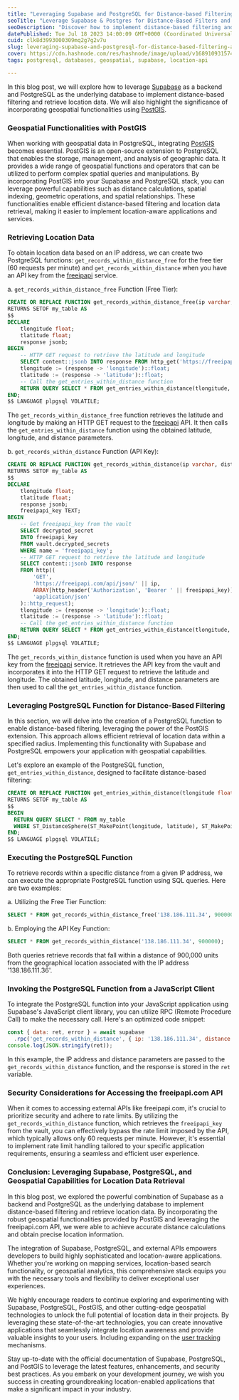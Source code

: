 ```yaml
---
title: "Leveraging Supabase and PostgreSQL for Distance-based Filtering and Location Data Retrieval"
seoTitle: "Leverage Supabase & Postgres for Distance-Based Filters and Location"
seoDescription: "Discover how to implement distance-based filtering and retrieve location data using Supabase and PostgreSQL. Unlock geospatial functionalities with PostGIS"
datePublished: Tue Jul 18 2023 14:00:09 GMT+0000 (Coordinated Universal Time)
cuid: clk8d3993000309mq2g7g2v7u
slug: leveraging-supabase-and-postgresql-for-distance-based-filtering-and-location-data-retrieval
cover: https://cdn.hashnode.com/res/hashnode/image/upload/v1689109315741/000a27ab-c114-4f52-ba66-45e888b4f3d5.png
tags: postgresql, databases, geospatial, supabase, location-api

---
```


In this blog post, we will explore how to leverage [Supabase](http://supabase.com/) as a backend and PostgreSQL as the underlying database to implement distance-based filtering and retrieve location data. We will also highlight the significance of incorporating geospatial functionalities using [PostGIS](https://postgis.net/).

### Geospatial Functionalities with PostGIS

When working with geospatial data in PostgreSQL, integrating [PostGIS](https://postgis.net/) becomes essential. PostGIS is an open-source extension to PostgreSQL that enables the storage, management, and analysis of geographic data. It provides a wide range of geospatial functions and operators that can be utilized to perform complex spatial queries and manipulations. By incorporating PostGIS into your Supabase and PostgreSQL stack, you can leverage powerful capabilities such as distance calculations, spatial indexing, geometric operations, and spatial relationships. These functionalities enable efficient distance-based filtering and location data retrieval, making it easier to implement location-aware applications and services.

### Retrieving Location Data

To obtain location data based on an IP address, we can create two PostgreSQL functions: `get_records_within_distance_free` for the free tier (60 requests per minute) and `get_records_within_distance` when you have an API key from the [freeipapi](https://freeipapi.com/) service.

a. `get_records_within_distance_free` Function (Free Tier):

```sql
CREATE OR REPLACE FUNCTION get_records_within_distance_free(ip varchar, distance numeric)
RETURNS SETOF my_table AS
$$
DECLARE
    tlongitude float;
    tlatitude float;
    response jsonb;
BEGIN
    -- HTTP GET request to retrieve the latitude and longitude
    SELECT content::jsonb INTO response FROM http_get('https://freeipapi.com/api/json/' || ip);
    tlongitude := (response -> 'longitude')::float;
    tlatitude := (response -> 'latitude')::float;
    -- Call the get_entries_within_distance function
    RETURN QUERY SELECT * FROM get_entries_within_distance(tlongitude, tlatitude, distance);
END;
$$ LANGUAGE plpgsql VOLATILE;
```

The `get_records_within_distance_free` function retrieves the latitude and longitude by making an HTTP GET request to the [freeipapi](https://freeipapi.com/) API. It then calls the `get_entries_within_distance` function using the obtained latitude, longitude, and distance parameters.

b. `get_records_within_distance` Function (API Key):

```sql
CREATE OR REPLACE FUNCTION get_records_within_distance(ip varchar, distance numeric)
RETURNS SETOF my_table AS
$$
DECLARE
    tlongitude float;
    tlatitude float;
    response jsonb;
    freeipapi_key TEXT;
BEGIN
    -- Get freeipapi_key from the vault
    SELECT decrypted_secret
    INTO freeipapi_key
    FROM vault.decrypted_secrets
    WHERE name = 'freeipapi_key';
    -- HTTP GET request to retrieve the latitude and longitude
    SELECT content::jsonb INTO response
    FROM http((
        'GET',
        'https://freeipapi.com/api/json/' || ip,
        ARRAY[http_header('Authorization', 'Bearer ' || freeipapi_key)],
        'application/json'
    )::http_request);
    tlongitude := (response -> 'longitude')::float;
    tlatitude := (response -> 'latitude')::float;
    -- Call the get_entries_within_distance function
    RETURN QUERY SELECT * FROM get_entries_within_distance(tlongitude, tlatitude, distance);
END;
$$ LANGUAGE plpgsql VOLATILE;
```

The `get_records_within_distance` function is used when you have an API key from the [freeipapi](https://freeipapi.com/) service. It retrieves the API key from the vault and incorporates it into the HTTP GET request to retrieve the latitude and longitude. The obtained latitude, longitude, and distance parameters are then used to call the `get_entries_within_distance` function.

### Leveraging PostgreSQL Function for Distance-Based Filtering

In this section, we will delve into the creation of a PostgreSQL function to enable distance-based filtering, leveraging the power of the PostGIS extension. This approach allows efficient retrieval of location data within a specified radius. Implementing this functionality with Supabase and PostgreSQL empowers your application with geospatial capabilities.

Let's explore an example of the PostgreSQL function, `get_entries_within_distance`, designed to facilitate distance-based filtering:

```sql
CREATE OR REPLACE FUNCTION get_entries_within_distance(tlongitude float, tlatitude float, distance numeric)
RETURNS SETOF my_table AS
$$
BEGIN
  RETURN QUERY SELECT * FROM my_table 
  WHERE ST_DistanceSphere(ST_MakePoint(longitude, latitude), ST_MakePoint(tlongitude, tlatitude)) < distance::float;
END;
$$ LANGUAGE plpgsql VOLATILE;
```

### Executing the PostgreSQL Function

To retrieve records within a specific distance from a given IP address, we can execute the appropriate PostgreSQL function using SQL queries. Here are two examples:

a. Utilizing the Free Tier Function:

```sql
SELECT * FROM get_records_within_distance_free('138.186.111.34', 900000);
```

b. Employing the API Key Function:

```sql
SELECT * FROM get_records_within_distance('138.186.111.34', 900000);
```

Both queries retrieve records that fall within a distance of 900,000 units from the geographical location associated with the IP address '138.186.111.36'.

### Invoking the PostgreSQL Function from a JavaScript Client

To integrate the PostgreSQL function into your JavaScript application using Supabase's JavaScript client library, you can utilize RPC (Remote Procedure Call) to make the necessary call. Here's an optimized code snippet:

```javascript
const { data: ret, error } = await supabase
  .rpc('get_records_within_distance', { ip: '138.186.111.34', distance: 900000 });
console.log(JSON.stringify(ret));
```

In this example, the IP address and distance parameters are passed to the `get_records_within_distance` function, and the response is stored in the `ret` variable.

### Security Considerations for Accessing the freeipapi.com API

When it comes to accessing external APIs like freeipapi.com, it's crucial to prioritize security and adhere to rate limits. By utilizing the `get_records_within_distance` function, which retrieves the `freeipapi_key` from the vault, you can effectively bypass the rate limit imposed by the API, which typically allows only 60 requests per minute. However, it's essential to implement rate limit handling tailored to your specific application requirements, ensuring a seamless and efficient user experience.

### Conclusion: Leveraging Supabase, PostgreSQL, and Geospatial Capabilities for Location Data Retrieval

In this blog post, we explored the powerful combination of Supabase as a backend and PostgreSQL as the underlying database to implement distance-based filtering and retrieve location data. By incorporating the robust geospatial functionalities provided by PostGIS and leveraging the freeipapi.com API, we were able to achieve accurate distance calculations and obtain precise location information.

The integration of Supabase, PostgreSQL, and external APIs empowers developers to build highly sophisticated and location-aware applications. Whether you're working on mapping services, location-based search functionality, or geospatial analytics, this comprehensive stack equips you with the necessary tools and flexibility to deliver exceptional user experiences.

We highly encourage readers to continue exploring and experimenting with Supabase, PostgreSQL, PostGIS, and other cutting-edge geospatial technologies to unlock the full potential of location data in their projects. By leveraging these state-of-the-art technologies, you can create innovative applications that seamlessly integrate location awareness and provide valuable insights to your users. Including expanding on the [user tracking](https://blog.mansueli.com/tracking-user-data-with-fingerprint-and-supabase-in-postgresql) mechanisms.

Stay up-to-date with the official documentation of Supabase, PostgreSQL, and PostGIS to leverage the latest features, enhancements, and security best practices. As you embark on your development journey, we wish you success in creating groundbreaking location-enabled applications that make a significant impact in your industry.